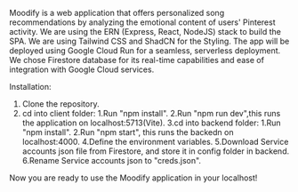 Moodify is a web application that offers personalized song recommendations by analyzing the emotional content of users' Pinterest activity.
We are using the ERN (Express, React, NodeJS) stack to build the SPA. 
We are using Tailwind CSS and ShadCN for the Styling.
The app will be deployed using Google Cloud Run for a seamless, serverless deployment.
We chose Firestore database for its real-time capabilities and ease of integration with Google Cloud services.

Installation:
1. Clone the repository.
2. cd into client folder:
     1.Run "npm install".
     2.Run "npm run dev",this runs the application on localhost:5713(Vite).
3.cd into backend folder:
     1.Run "npm install".
     2.Run "npm start", this runs the backedn on localhost:4000.
4.Define the environment variables.
5.Download Service accounts json file from Firestore, and store it in config folder in backend.
6.Rename Service accounts json to "creds.json".

Now you are ready to use the Moodify application in your localhost!
